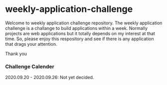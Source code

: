 # weekly-application-challenge
Welcome to weekly application challenge repository. The weekly application challenge is a challange to build applications within a week. Normally projects are web applications but it totally depends on my interest at that time. So, please enjoy this respository and see if there is any application that drags your attention. 

Thank you


### Challenge Calender
2020.09.20 - 2020.09.26: Not yet decided.
